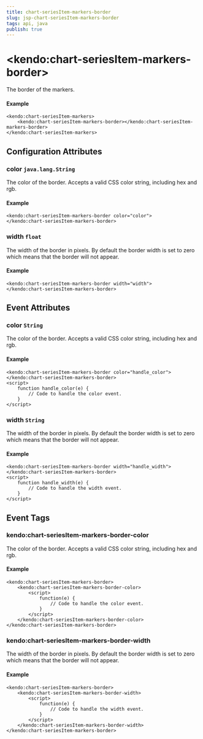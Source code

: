 ```yaml
---
title: chart-seriesItem-markers-border
slug: jsp-chart-seriesItem-markers-border
tags: api, java
publish: true
---
```


# \<kendo:chart-seriesItem-markers-border\>

The border of the markers.

#### Example
    <kendo:chart-seriesItem-markers>
        <kendo:chart-seriesItem-markers-border></kendo:chart-seriesItem-markers-border>
    </kendo:chart-seriesItem-markers>

## Configuration Attributes

### color `java.lang.String`

The color of the border. Accepts a valid CSS color string, including hex and rgb.

#### Example
    <kendo:chart-seriesItem-markers-border color="color">
    </kendo:chart-seriesItem-markers-border>

### width `float`

The width of the border in pixels. By default the border width is set to zero which means that the border will not appear.

#### Example
    <kendo:chart-seriesItem-markers-border width="width">
    </kendo:chart-seriesItem-markers-border>


## Event Attributes

### color `String`

The color of the border. Accepts a valid CSS color string, including hex and rgb.


#### Example
    <kendo:chart-seriesItem-markers-border color="handle_color">
    </kendo:chart-seriesItem-markers-border>
    <script>
        function handle_color(e) {
            // Code to handle the color event.
        }
    </script>

### width `String`

The width of the border in pixels. By default the border width is set to zero which means that the border will not appear.


#### Example
    <kendo:chart-seriesItem-markers-border width="handle_width">
    </kendo:chart-seriesItem-markers-border>
    <script>
        function handle_width(e) {
            // Code to handle the width event.
        }
    </script>

## Event Tags

### kendo:chart-seriesItem-markers-border-color

The color of the border. Accepts a valid CSS color string, including hex and rgb.


#### Example
    <kendo:chart-seriesItem-markers-border>
        <kendo:chart-seriesItem-markers-border-color>
            <script>
                function(e) {
                    // Code to handle the color event.
                }
            </script>
        </kendo:chart-seriesItem-markers-border-color>
    </kendo:chart-seriesItem-markers-border>

### kendo:chart-seriesItem-markers-border-width

The width of the border in pixels. By default the border width is set to zero which means that the border will not appear.


#### Example
    <kendo:chart-seriesItem-markers-border>
        <kendo:chart-seriesItem-markers-border-width>
            <script>
                function(e) {
                    // Code to handle the width event.
                }
            </script>
        </kendo:chart-seriesItem-markers-border-width>
    </kendo:chart-seriesItem-markers-border>

 
